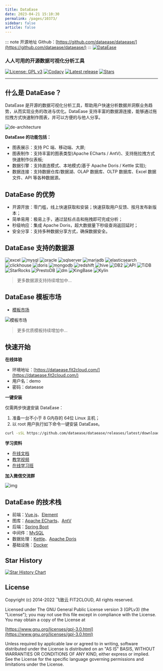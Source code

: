 ```yaml
---
title: DataEase
date: 2023-04-21 15:10:30
permalink: /pages/10373/
sidebar: false
article: false
---
```

::: note 开源地址
Github：[https://github.com/dataease/dataease/](https://github.com/dataease/dataease/)
::: 
[![DataEase](https://dataease.oss-cn-hangzhou.aliyuncs.com/img/dataease-logo.png)](https://dataease.io/)

### 人人可用的开源数据可视化分析工具

[![License: GPL v3](https://img.shields.io/github/license/dataease/dataease?color=%231890FF)](https://www.gnu.org/licenses/old-licenses/gpl-3.0) [![Codacy](https://app.codacy.com/project/badge/Grade/da67574fd82b473992781d1386b937ef)](https://app.codacy.com/gh/dataease/dataease?utm_source=github.com&utm_medium=referral&utm_content=dataease/dataease&utm_campaign=Badge_Grade_Dashboard) [![Latest release](https://img.shields.io/github/v/release/dataease/dataease)](https://github.com/dataease/dataease/releases/latest) [![Stars](https://img.shields.io/github/stars/dataease/dataease?color=%231890FF&style=flat-square)](https://github.com/dataease/dataease)

------

## 什么是 DataEase？

DataEase 是开源的数据可视化分析工具，帮助用户快速分析数据并洞察业务趋势，从而实现业务的改进与优化。DataEase 支持丰富的数据源连接，能够通过拖拉拽方式快速制作图表，并可以方便的与他人分享。

![de-architecture](https://dataease.io/images/screenshot/de-chart-new.jpg)

**DataEase 的功能包括：**

- 图表展示：支持 PC 端、移动端、大屏;
- 图表制作：支持丰富的图表类型(Apache ECharts / AntV)、支持拖拉拽方式快速制作仪表板;
- 数据引擎：支持直连模式、本地模式(基于 Apache Doris / Kettle 实现);
- 数据连接：支持数据仓库/数据湖、OLAP 数据库、OLTP 数据库、Excel 数据文件、API 等各种数据源。

## DataEase 的优势

- 开源开放：零门槛，线上快速获取和安装；快速获取用户反馈、按月发布新版本；
- 简单易用：极易上手，通过鼠标点击和拖拽即可完成分析；
- 秒级响应：集成 Apache Doris，超大数据量下秒级查询返回延时；
- 安全分享：支持多种数据分享方式，确保数据安全。

## DataEase 支持的数据源

![excel](https://dataease.io/images/dataSource/excel.jpg) ![mysql](https://dataease.io/images/dataSource/mysql.png) ![oracle](https://dataease.io/images/dataSource/oracle.jpg) ![sqlserver](https://dataease.io/images/dataSource/sqlservel.jpg) ![mariadb](https://dataease.io/images/dataSource/mariadb.jpg) ![elasticsearch](https://dataease.io/images/dataSource/elasticsearch.jpg) ![clickhouse](https://dataease.io/images/dataSource/clickhouse.jpg) ![doris](https://dataease.io/images/dataSource/doris.jpg) ![mongodb](https://dataease.io/images/dataSource/mongodb.jpg) ![redshift](https://dataease.io/images/dataSource/redshift.jpg) ![hive](https://dataease.io/images/dataSource/hive.png) ![DB2](https://dataease.io/images/dataSource/DB2.jpg) ![API](https://dataease.io/images/dataSource/API.jpg) ![TiDB](https://dataease.io/images/dataSource/TiDB.jpg) ![StarRocks](https://dataease.io/images/dataSource/StarRocks.jpg) ![PrestoDB](https://dataease.io/images/dataSource/PrestoDB.jpg) ![dm](https://dataease.io/images/dataSource/dm.jpg) ![KingBase](https://dataease.io/images/dataSource/kingbase.jpg) ![Kylin](https://dataease.io/images/dataSource/kylin.jpg)

> 更多数据源支持持续增加中...

## DataEase 模板市场

- [模板市场](https://dataease.io/templates/)

![模板市场](https://dataease.io/images/templates/templates.gif)

> 更多优质模板持续增加中...

## 快速开始

**在线体验**

- 环境地址：[https://dataease.fit2cloud.com/](https://dataease.fit2cloud.com/)
- 用户名：demo
- 密码：dataease

**一键安装**

仅需两步快速安装 DataEase：

1. 准备一台不小于 8 G内存的 64位 Linux 主机；
2. 以 root 用户执行如下命令一键安装 DataEase。

```sh
curl -sSL https://github.com/dataease/dataease/releases/latest/download/quick_start.sh | sh
```

**学习资料**

- [在线文档](https://dataease.io/docs/)
- [教学视频](https://dataease.io/video.html)
- [在线学习班](https://edu.fit2cloud.com/page/2635362?navIndex=0)

**加入微信交流群**

![img](https://dataease.oss-cn-hangzhou.aliyuncs.com/img/wechat-group.png)

## DataEase 的技术栈

- 前端：[Vue.js](https://vuejs.org/)、[Element](https://element.eleme.cn/)
- 图库：[Apache ECharts](https://github.com/apache/echarts)、[AntV](https://antv.vision/zh)
- 后端：[Spring Boot](https://spring.io/projects/spring-boot)
- 中间件：[MySQL](https://www.mysql.com/)
- 数据处理：[Kettle](https://github.com/pentaho/pentaho-kettle)、[Apache Doris](https://github.com/apache/incubator-doris/)
- 基础设施：[Docker](https://www.docker.com/)

## Star History

[![Star History Chart](https://api.star-history.com/svg?repos=dataease/dataease&type=Date)](https://star-history.com/#dataease/dataease&Date)

## License

Copyright (c) 2014-2022 飞致云 FIT2CLOUD, All rights reserved.

Licensed under The GNU General Public License version 3 (GPLv3) (the "License"); you may not use this file except in compliance with the License. You may obtain a copy of the License at

[https://www.gnu.org/licenses/gpl-3.0.html](https://www.gnu.org/licenses/gpl-3.0.html)

Unless required by applicable law or agreed to in writing, software distributed under the License is distributed on an "AS IS" BASIS, WITHOUT WARRANTIES OR CONDITIONS OF ANY KIND, either express or implied. See the License for the specific language governing permissions and limitations under the License.